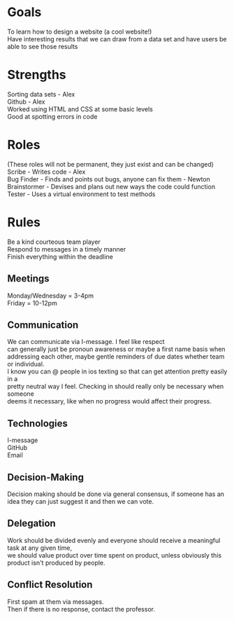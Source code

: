 # Goals
To learn how to design a website (a cool website!)  
Have interesting results that we can draw from a data set and have users be able to see those results

# Strengths
Sorting data sets - Alex  
Github - Alex  
Worked using HTML and CSS at some basic levels  
Good at spotting errors in code

# Roles
(These roles will not be permanent, they just exist and can be changed)  
Scribe - Writes code - Alex  
Bug Finder - Finds and points out bugs, anyone can fix them - Newton 
Brainstormer - Devises and plans out new ways the code could function  
Tester - Uses a virtual environment to test methods

# Rules
Be a kind courteous team player  
Respond to messages in a timely manner  
Finish everything within the deadline

## Meetings
Monday/Wednesday = 3-4pm  
Friday = 10-12pm

## Communication
We can communicate via I-message. I feel like respect  
can generally just be pronoun awareness or maybe a first name basis when  
addressing each other, maybe gentle reminders of due dates whether team or individual.  
I know you can @ people in ios texting so that can get attention pretty easily in a  
pretty neutral way I feel. Checking in should really only be necessary when someone  
 deems it necessary, like when no progress would affect their progress.  

## Technologies
I-message  
GitHub  
Email  

## Decision-Making
Decision making should be done via general consensus, if someone has
an idea they can just suggest it and then we can vote.

## Delegation
Work should be divided evenly and everyone should receive a meaningful task at any given time,  
we should value product over time spent on product, unless obviously this product isn't produced by people.


## Conflict Resolution
First spam at them via messages.  
Then if there is no response, contact the professor.
